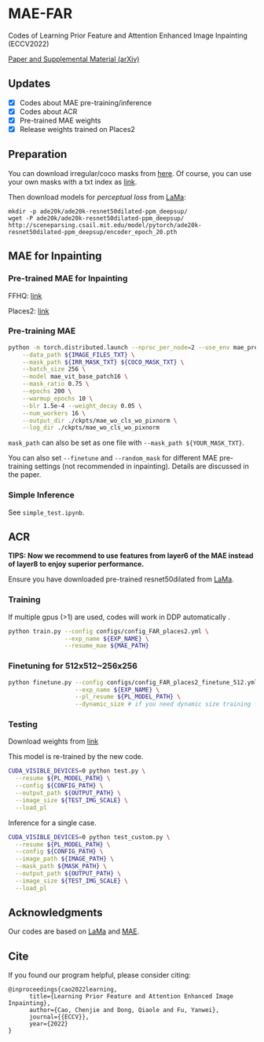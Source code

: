 # MAE-FAR
Codes of Learning Prior Feature and Attention Enhanced Image Inpainting (ECCV2022)

[Paper and Supplemental Material (arXiv)](http://arxiv.org/abs/2208.01837)

## Updates
- [x] Codes about MAE pre-training/inference
- [x] Codes about ACR
- [x] Pre-trained MAE weights
- [x] Release weights trained on Places2

## Preparation

You can download irregular/coco masks from [here](https://drive.google.com/drive/folders/1eU6VaTWGdgCXXWueCXilt6oxHdONgUgf?usp=sharing).
Of course, you can use your own masks with a txt index as [link](https://github.com/DQiaole/ZITS_inpainting/tree/main/data_list).

Then download models for _perceptual loss_ from [LaMa](https://github.com/saic-mdal/lama):

    mkdir -p ade20k/ade20k-resnet50dilated-ppm_deepsup/
    wget -P ade20k/ade20k-resnet50dilated-ppm_deepsup/ http://sceneparsing.csail.mit.edu/model/pytorch/ade20k-resnet50dilated-ppm_deepsup/encoder_epoch_20.pth

## MAE for Inpainting

### Pre-trained MAE for Inpainting

FFHQ: [link](https://drive.google.com/file/d/13D-NK17I1ZjgafQ5vKSM-O03Hwu9OqzH/view?usp=sharing)

Places2: [link](https://drive.google.com/file/d/10hZrp14wiQwOYO_3nzHC2OdoXAJSwPb4/view?usp=sharing)

[comment]: <> (MAE pre-trained on Places2 &#40;1.8M&#41; [&#40;download&#41;]&#40;&#41;.)

[comment]: <> (MAE pre-trained on FFHQ. [&#40;download&#41;]&#40;&#41;)

### Pre-training MAE
```bash
python -m torch.distributed.launch --nproc_per_node=2 --use_env mae_pretrain.py \
    --data_path ${IMAGE_FILES_TXT} \
    --mask_path ${IRR_MASK_TXT} ${COCO_MASK_TXT} \
    --batch_size 256 \
    --model mae_vit_base_patch16 \
    --mask_ratio 0.75 \
    --epochs 200 \
    --warmup_epochs 10 \
    --blr 1.5e-4 --weight_decay 0.05 \
    --num_workers 16 \
    --output_dir ./ckpts/mae_wo_cls_wo_pixnorm \
    --log_dir ./ckpts/mae_wo_cls_wo_pixnorm
```

```mask_path``` can also be set as one file with ```--mask_path ${YOUR_MASK_TXT}```.

You can also set ```--finetune``` and ```--random_mask``` for different MAE pre-training settings (not recommended in inpainting). 
Details are discussed in the paper.

### Simple Inference

See ```simple_test.ipynb```.

## ACR

**TIPS: Now we recommend to use features from layer6 of the MAE instead of layer8 to enjoy superior performance.**

Ensure you have downloaded pre-trained resnet50dilated from [LaMa](https://github.com/saic-mdal/lama).

### Training

If multiple gpus (>1) are used, codes will work in DDP automatically .

```bash
python train.py --config configs/config_FAR_places2.yml \
                --exp_name ${EXP_NAME} \
                --resume_mae ${MAE_PATH}
```

### Finetuning for 512x512~256x256


```bash
python finetune.py --config configs/config_FAR_places2_finetune_512.yml \
                   --exp_name ${EXP_NAME} \
                   --pl_resume ${PL_MODEL_PATH} \
                   --dynamic_size # if you need dynamic size training from 256 to 512
```

### Testing

Download weights from [link](https://drive.google.com/file/d/1y48XPao7ImANGq1wu7C9ngquvGcXV284/view?usp=sharing)

This model is re-trained by the new code. 

```bash
CUDA_VISIBLE_DEVICES=0 python test.py \
  --resume ${PL_MODEL_PATH} \
  --config ${CONFIG_PATH} \
  --output_path ${OUTPUT_PATH} \
  --image_size ${TEST_IMG_SCALE} \
  --load_pl
```

Inference for a single case.

```bash
CUDA_VISIBLE_DEVICES=0 python test_custom.py \
  --resume ${PL_MODEL_PATH} \
  --config ${CONFIG_PATH} \
  --image_path ${IMAGE_PATH} \
  --mask_path ${MASK_PATH} \
  --output_path ${OUTPUT_PATH} \
  --image_size ${TEST_IMG_SCALE} \
  --load_pl
```

## Acknowledgments

Our codes are based on [LaMa](https://github.com/saic-mdal/lama) and [MAE](https://github.com/facebookresearch/mae).

## Cite

If you found our program helpful, please consider citing:

```
@inproceedings{cao2022learning,
      title={Learning Prior Feature and Attention Enhanced Image Inpainting}, 
      author={Cao, Chenjie and Dong, Qiaole and Fu, Yanwei},
      journal={{ECCV}},
      year={2022}
}
```

